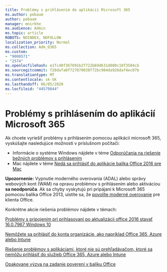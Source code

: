 ```yaml
---
title: Problémy s prihlásením do aplikácií Microsoft 365
ms.author: pebaum
author: pebaum
manager: mnirkhe
ms.audience: Admin
ms.topic: article
ROBOTS: NOINDEX, NOFOLLOW
localization_priority: Normal
ms.collection: Adm_O365
ms.custom:
- "9000571"
- "2574"
ms.openlocfilehash: e1fc48f367691b2f722b69d631d880c18f3504cb
ms.sourcegitcommit: f28dafa0f727870038f72bc904da926daf4ec07b
ms.translationtype: MT
ms.contentlocale: sk-SK
ms.lasthandoff: 06/05/2020
ms.locfileid: "44579844"
---
```

# <a name="issues-signing-into-microsoft-365-apps"></a>Problémy s prihlásením do aplikácií Microsoft 365

Ak chcete vyriešiť problémy s prihlásením pomocou aplikácií microsoft 365, vyskúšajte nasledujúce možnosti v príslušnom počítači:  

- Informácie o systéme Windows nájdete v téme [Odporúčania na riešenie bežných problémov s prihlásením](https://docs.microsoft.com/office365/troubleshoot/administration/disabling-adal-wam-not-recommended#recommendations-on-resolving-common-sign-in-issues)
- Mac nájdete v téme [Nedá sa prihlásiť do aplikácie balíka Office 2016 pre Mac](https://docs.microsoft.com/office365/troubleshoot/authentication/sign-in-to-office-2016-for-mac-fail)

**Upozornenie:** Vypnutie moderného overovania (ADAL) alebo správy webových kont (WAM) na opravu problémov s prihlásením alebo aktiváciou **sa neodporúča**. Ak sa chyby vyskytujú pri pripájaní k Microsoft 365 pomocou balíka Office 2013, uistite sa, že [povolíte moderné overovanie](https://docs.microsoft.com/microsoft-365/admin/security-and-compliance/enable-modern-authentication) pre klienta Office.

Konkrétne akcie riešenia problémov nájdete v témach:

[Problémy s pripojením pri prihlasovaní po aktualizácii office 2016 stavať 16.0.7967 Windows 10](https://docs.microsoft.com/office365/troubleshoot/administration/connection-issue-when-sign-in-office-2016)  

[Nemôžete sa prihlásiť do konta organizácie, ako napríklad Office 365, Azure alebo Intune](https://docs.microsoft.com/office365/troubleshoot/authentication/sign-in-to-office-365-azure-intune)

[Riešenie problémov s aplikáciami, ktoré nie sú prehľadávačom, ktoré sa nemôžu prihlásiť do služieb Office 365, Azure alebo Intune](https://support.office.com/article/how-to-troubleshoot-non-browser-apps-that-can-t-sign-in-to-office-365-azure-or-intune-3ba1b268-66f6-462c-b0e5-070f5c2603c1?ui=en-US&rs=en-US&ad=US)

[Opakovane výzva na zadanie poverení v balíku Office](https://docs.microsoft.com/office365/troubleshoot/authentication/access-denied-when-connect-to-office-365)